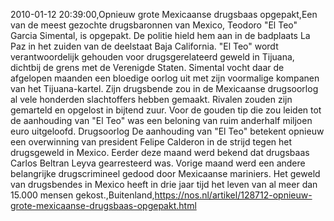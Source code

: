 2010-01-12 20:39:00,Opnieuw grote Mexicaanse drugsbaas opgepakt,Een van de meest gezochte drugsbaronnen van Mexico, Teodoro "El Teo" Garcia Simental, is opgepakt. De politie hield hem aan in de badplaats La Paz in het zuiden van de deelstaat Baja California. "El Teo" wordt verantwoordelijk gehouden voor drugsgerelateerd geweld in Tijuana, dichtbij de grens met de Verenigde Staten. Simental vocht daar de afgelopen maanden een bloedige oorlog uit met zijn voormalige kompanen van het Tijuana-kartel. Zijn drugsbende zou in de Mexicaanse drugsoorlog al vele honderden slachtoffers hebben gemaakt. Rivalen zouden zijn gemarteld en opgelost in bijtend zuur. Voor de gouden tip die zou leiden tot de aanhouding van "El Teo" was een beloning van ruim anderhalf miljoen euro uitgeloofd. Drugsoorlog De aanhouding van "El Teo" betekent opnieuw een overwinning van president Felipe Calderon in de strijd tegen het drugsgeweld in Mexico. Eerder deze maand werd bekend dat drugsbaas Carlos Beltran Leyva gearresteerd was. Vorige maand werd een andere belangrijke drugscrimineel gedood door Mexicaanse mariniers. Het geweld van drugsbendes in Mexico heeft in drie jaar tijd het leven van al meer dan 15.000 mensen gekost.,Buitenland,https://nos.nl/artikel/128712-opnieuw-grote-mexicaanse-drugsbaas-opgepakt.html